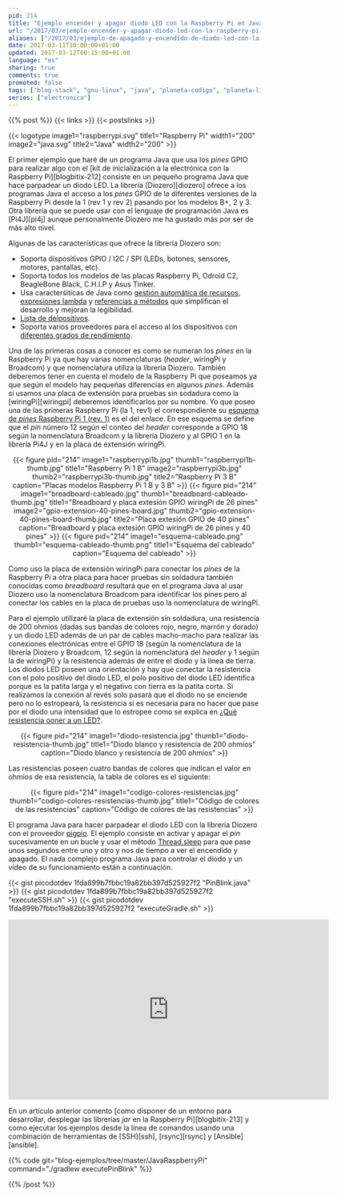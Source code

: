 ```yaml
---
pid: 214
title: "Ejemplo encender y apagar diodo LED con la Raspberry Pi en Java"
url: "/2017/03/ejemplo-encender-y-apagar-diodo-led-con-la-raspberry-pi-en-java/"
aliases: ["/2017/03/ejemplo-de-apagado-y-encendido-de-diodo-led-con-la-raspberry-pi-en-java/"]
date: 2017-03-11T10:00:00+01:00
updated: 2017-03-12T00:15:00+01:00
language: "es"
sharing: true
comments: true
promoted: false
tags: ["blog-stack", "gnu-linux", "java", "planeta-codigo", "planeta-linux", "programacion"]
series: ["electronica"]
---
```


{{% post %}}
{{< links >}}
{{< postslinks >}}

{{< logotype image1="raspberrypi.svg" title1="Raspberry Pi" width1="200" image2="java.svg" title2="Java" width2="200" >}}

El primer ejemplo que haré de un programa Java que usa los _pines_ GPIO para realizar algo con el [kit de inicialización a la electrónica con la Raspberry Pi][blogbitix-212] consiste en un pequeño programa Java que hace parpadear un diodo LED. La librería [Diozero][diozero] ofrece a los programas Java el acceso a los _pines_ GPIO de la diferentes versiones de la Raspberry Pi desde la 1 (rev 1 y rev 2) pasando por los modelos B+, 2 y 3. Otra librería que se puede usar con el lenguaje de programación Java es [Pi4J][pi4j] aunque personalmente Diozero me ha gustado más por ser de más alto nivel.

Algunas de las características que ofrece la librería Diozero son:

* Soporta dispositivos GPIO / I2C / SPI (LEDs, botones, sensores, motores, pantallas, etc).
* Soporta todos los modelos de las placas Raspberry Pi, Odroid C2, BeagleBone Black, C.H.I.P y Asus Tinker.
* Usa caracterśiticas de Java como [gestión automática de recursos](https://docs.oracle.com/javase/tutorial/essential/exceptions/tryResourceClose.html), [expresiones lambda](https://docs.oracle.com/javase/tutorial/java/javaOO/lambdaexpressions.html) y [referencias a métodos](https://docs.oracle.com/javase/tutorial/java/javaOO/methodreferences.html) que simplifican el desarrollo y mejoran la legibilidad.
* [Lista de deipositivos](http://rtd.diozero.com/en/latest/#devices).
* Soporta varios proveedores para el acceso al los dispositivos con [diferentes grados de rendimiento](http://rtd.diozero.com/en/latest/#performance).

Una de las primeras cosas a conocer es como se numeran los _pines_ en la Raspberry Pi ya que hay varias nomenclaturas (_header_, wiringPi y Broadcom) y que nomenclatura utiliza la librería Diozero. También deberemos tener en cuenta el modelo de la Raspberry Pi que poseamos ya que según el modelo hay pequeñas diferencias en algunos _pines_. Además si usamos una placa de extensión para pruebas sin sodadura como la [wiringPi][wiringpi] deberemos identificarlos por su nombre. Yo que poseo una de las primeras Raspberry Pi (la 1, rev1) el correspondiente su [esquema de _pines_ Raspberry Pi 1 (rev. 1)](https://www.raspberrypi.org/documentation/usage/gpio/) es el del enlace. En ese esquema se define que el _pin_ número 12 según el conteo del _header_ corresponde a GPIO 18 según la nomenclatura Broadcom y la librería Diozero y al GPIO 1 en la librería Pi4J y en la placa de extensión wiringPi.

<div class="media" style="text-align: center;">
    {{< figure pid="214"
        image1="raspberrypi1b.jpg" thumb1="raspberrypi1b-thumb.jpg" title1="Raspberry Pi 1 B"
        image2="raspberrypi3b.jpg" thumb2="raspberrypi3b-thumb.jpg" title2="Raspberry Pi 3 B"
        caption="Placas modelos Raspberry Pi 1 B y 3 B" >}}
    {{< figure pid="214"
        image1="breadboard-cableado.jpg" thumb1="breadboard-cableado-thumb.jpg" title1="Breadboard y placa extesión GPIO wiringPi de 26 pines"
        image2="gpio-extension-40-pines-board.jpg" thumb2="gpio-extension-40-pines-board-thumb.jpg" title2="Placa extesión GPIO de 40 pines"
        caption="Breadboard y placa extesión GPIO wiringPi de 26 pines y 40 pines" >}}
    {{< figure pid="214"
        image1="esquema-cableado.png" thumb1="esquema-cableado-thumb.png" title1="Esquema del cableado"
        caption="Esquema del cableado" >}}
</div>

Como uso la placa de extensión wiringPi para conectar los _pines_ de la Raspberry Pi a otra placa para hacer pruebas sin soldadura también conocidas como _breadboard_  resultará que en el programa Java al usar Diozero uso la nomenclatura Broadcom para identificar los pines pero al conectar los cables en la placa de pruebas uso la nomenclatura de wiringPi.

Para el ejemplo utilizaré la placa de extensión sin soldadura, una resistencia de 200 ohmios (dadas sus bandas de colores rojo, negro, marrón y dorado) y un diodo LED además de un par de cables macho-macho para realizar las conexiones electrónicas entre el GPIO 18 (según la nomenclatura de la librería Diozero y Broadcom, 12 según la nomenclatura del _header_ y 1 según la de wiringPi) y la resistencia además de entre el diodo y la línea de tierra. Los diodos LED poseen una orientación y hay que conectar la resistencia con el polo positivo del diodo LED, el polo positivo del diodo LED identifica porque es la patita larga y el negativo con tierra es la patita corta. Si realizamos la conexión al revés solo pasará que el diodo no se enciende pero no lo estropeará, la resistencia si es necesaria para no hacer que pase por el diodo una intensidad que lo estropee como se explica en
[¿Qué resistencia ooner a un LED?](http://www.educachip.com/resistencia-led/).

<div class="media" style="text-align: center;">
    {{< figure pid="214"
        image1="diodo-resistencia.jpg" thumb1="diodo-resistencia-thumb.jpg" title1="Diodo blanco y resistencia de 200 ohmios"
        caption="Diodo blanco y resistencia de 200 ohmios" >}}
</div>

Las resistencias poseen cuatro bandas de colores que indican el valor en ohmios de esa resistencia, la tabla de colores es el siguiente:

<div class="media" style="text-align: center;">
    {{< figure pid="214"
        image1="codigo-colores-resistencias.jpg" thumb1="codigo-colores-resistencias-thumb.jpg" title1="Código de colores de las resistencias"
        caption="Código de colores de las resistencias" >}}
</div>

El programa Java para hacer parpadear el diodo LED con la librería Diozero con el proveedor [pigpio](http://abyz.co.uk/rpi/pigpio/). El ejemplo consiste en activar y apagar el _pin_ sucesivamente en un bucle y usar el método [Thread.sleep](https://docs.oracle.com/javase/8/docs/api/java/lang/Thread.html#sleep-long-) para que pase unos segundos entre uno y otro y nos de tiempo a ver el encendido y apagado. El nada complejo programa Java para controlar el diodo y un vídeo de su funcionamiento están a continuación.

{{< gist picodotdev 1fda899b7fbbc19a82bb397d525927f2 "PinBlink.java" >}}
{{< gist picodotdev 1fda899b7fbbc19a82bb397d525927f2 "executeSSH.sh" >}}
{{< gist picodotdev 1fda899b7fbbc19a82bb397d525927f2 "executeGradle.sh" >}}

<div class="media media-video" style="text-align: center;">
  <iframe width="640" height="360" src="https://www.youtube.com/embed/NX5tBxWuzFA" frameborder="0" allowfullscreen></iframe>
</div>

En un artículo anterior comento [como disponer de un entorno para desarrollar, desplegar las librerías _jar_ en la Raspberry Pi][blogbitix-213] y como ejecutar los ejemplos desde la línea de comandos usando una combinación de herramientas de [SSH][ssh], [rsync][rsync] y [Ansible][ansible].

{{% code git="blog-ejemplos/tree/master/JavaRaspberryPi" command="./gradlew executePinBlink" %}}

{{% /post %}}
